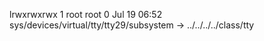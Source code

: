 lrwxrwxrwx 1 root root 0 Jul 19 06:52 sys/devices/virtual/tty/tty29/subsystem -> ../../../../class/tty
